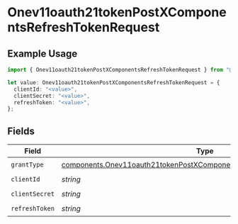 # Onev11oauth21tokenPostXComponentsRefreshTokenRequest

## Example Usage

```typescript
import { Onev11oauth21tokenPostXComponentsRefreshTokenRequest } from "@polar-sh/sdk/models/components";

let value: Onev11oauth21tokenPostXComponentsRefreshTokenRequest = {
  clientId: "<value>",
  clientSecret: "<value>",
  refreshToken: "<value>",
};
```

## Fields

| Field                                                                                                                                                                | Type                                                                                                                                                                 | Required                                                                                                                                                             | Description                                                                                                                                                          |
| -------------------------------------------------------------------------------------------------------------------------------------------------------------------- | -------------------------------------------------------------------------------------------------------------------------------------------------------------------- | -------------------------------------------------------------------------------------------------------------------------------------------------------------------- | -------------------------------------------------------------------------------------------------------------------------------------------------------------------- |
| `grantType`                                                                                                                                                          | [components.Onev11oauth21tokenPostXComponentsRefreshTokenRequestGrantType](../../models/components/onev11oauth21tokenpostxcomponentsrefreshtokenrequestgranttype.md) | :heavy_check_mark:                                                                                                                                                   | N/A                                                                                                                                                                  |
| `clientId`                                                                                                                                                           | *string*                                                                                                                                                             | :heavy_check_mark:                                                                                                                                                   | N/A                                                                                                                                                                  |
| `clientSecret`                                                                                                                                                       | *string*                                                                                                                                                             | :heavy_check_mark:                                                                                                                                                   | N/A                                                                                                                                                                  |
| `refreshToken`                                                                                                                                                       | *string*                                                                                                                                                             | :heavy_check_mark:                                                                                                                                                   | N/A                                                                                                                                                                  |